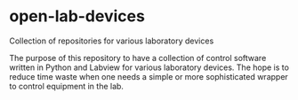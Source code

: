 # open-lab-devices
Collection of repositories for various laboratory devices

The purpose of this repository to have a collection of control software written in Python and Labview for various laboratory devices. The hope is to reduce time waste when one needs a simple or more sophisticated wrapper to control equipment in the lab. 
